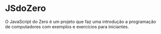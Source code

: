 # JSdoZero 

O JavaScript do Zero é um projeto que faz uma introdução a programação de computadores com exemplos e exercícios para iniciantes.